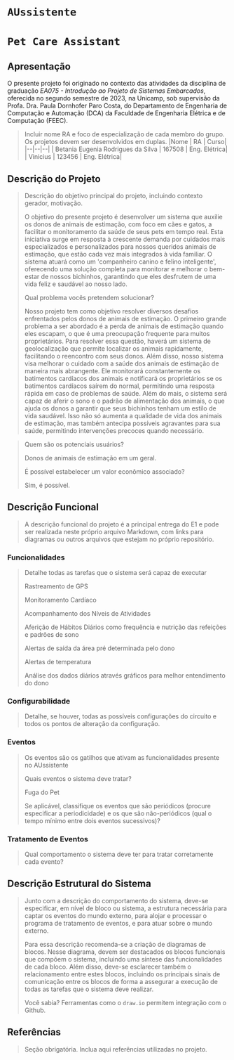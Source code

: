 # `AUssistente`
# `Pet Care Assistant`

## Apresentação

O presente projeto foi originado no contexto das atividades da disciplina de graduação *EA075 - Introdução ao Projeto de Sistemas Embarcados*, 
oferecida no segundo semestre de 2023, na Unicamp, sob supervisão da Profa. Dra. Paula Dornhofer Paro Costa, do Departamento de Engenharia de Computação e Automação (DCA) da Faculdade de Engenharia Elétrica e de Computação (FEEC).

> Incluir nome RA e foco de especialização de cada membro do grupo. Os projetos devem ser desenvolvidos em duplas.
> |Nome  | RA | Curso|
> |--|--|--|
> | Betania Eugenia Rodrigues da Silva  | 167508  | Eng. Elétrica|
> | Vinicius  | 123456  | Eng. Elétrica|


## Descrição do Projeto
> Descrição do objetivo principal do projeto, incluindo contexto gerador, motivação.
> 
> O objetivo do presente projeto é desenvolver um sistema que auxilie os donos de animais de estimação, com foco em cães e gatos, a facilitar o monitoramento da saúde de seus pets em tempo real. Esta iniciativa surge em resposta à crescente demanda por cuidados mais especializados e personalizados para nossos queridos animais de estimação, que estão cada vez mais integrados à vida familiar. O sistema atuará como um 'companheiro canino e felino inteligente', oferecendo uma solução completa para monitorar e melhorar o bem-estar de nossos bichinhos, garantindo que eles desfrutem de uma vida feliz e saudável ao nosso lado.
> 
> Qual problema vocês pretendem solucionar?
> 
> Nosso projeto tem como objetivo resolver diversos desafios enfrentados pelos donos de animais de estimação. O primeiro grande problema a ser abordado é a perda de animais de estimação quando eles escapam, o que é uma preocupação frequente para muitos proprietários. Para resolver essa questão, haverá um sistema de geolocalização que permite localizar os animais rapidamente, facilitando o reencontro com seus donos.
> Além disso, nosso sistema visa melhorar o cuidado com a saúde dos animais de estimação de maneira mais abrangente. Ele monitorará constantemente os batimentos cardíacos dos animais e notificará os proprietários se os batimentos cardíacos saírem do normal, permitindo uma resposta rápida em caso de problemas de saúde. Além do mais, o sistema será capaz de aferir o sono e o padrão de alimentação dos animais, o que ajuda os donos a garantir que seus bichinhos tenham um estilo de vida saudável. Isso não só aumenta a qualidade de vida dos animais de estimação, mas também antecipa possíveis agravantes para sua saúde, permitindo intervenções precoces quando necessário.

> Quem são os potenciais usuários?
> 
> Donos de animais de estimação em um geral.
> 
> É possível estabelecer um valor econômico associado?
> 
> Sim, é possível. 


## Descrição Funcional
> A descrição funcional do projeto é a principal entrega do E1 e pode ser realizada neste próprio arquivo Markdown,
> com links para diagramas ou outros arquivos que estejam no próprio repositório.

### Funcionalidades
> Detalhe todas as tarefas que o sistema será capaz de executar
>
> Rastreamento de GPS
>
> Monitoramento Cardíaco
>
> Acompanhamento dos Níveis de Atividades
>
> Aferição de Hábitos Diários como frequência e nutrição das refeições e padrões de sono
>
> Alertas de saída da área pré determinada pelo dono
>
> Alertas de temperatura
>
> Análise dos dados diários através gráficos para melhor entendimento do dono

### Configurabilidade
> Detalhe, se houver, todas as possíveis configurações do circuito e todos os pontos de alteração da configuração.

### Eventos
> Os eventos são os gatilhos que ativam as funcionalidades presente no AUssistente
> 
> Quais eventos o sistema deve tratar?
>
> Fuga do Pet
>
> 
> Se aplicável, classifique os eventos que são periódicos (procure especificar a periodicidade) e os que são não-periódicos
> (qual o tempo mínimo entre dois eventos sucessivos)?

### Tratamento de Eventos
> Qual comportamento o sistema deve ter para tratar corretamente cada evento?

## Descrição Estrutural do Sistema
> Junto com a descrição do comportamento do sistema, deve-se especificar, em nível de bloco ou sistema, a estrutura necessária 
> para captar os eventos do mundo externo, para alojar e processar o programa de tratamento de eventos, e para atuar sobre o mundo externo.
>
> Para essa descrição recomenda-se a criação de diagramas de blocos.
> Nesse diagrama, devem ser destacados os blocos funcionais que compõem o sistema, incluindo uma síntese das funcionalidades de cada bloco.
> Além disso, deve-se esclarecer também o relacionamento entre estes blocos, incluindo os principais sinais de comunicação entre
> os blocos de forma a assegurar a execução de todas as tarefas que o sistema deve realizar.
> 
> Você sabia? Ferramentas como o `draw.io` permitem integração com o Github.
> 

## Referências
> Seção obrigatória. Inclua aqui referências utilizadas no projeto.

